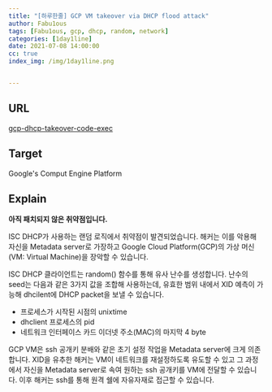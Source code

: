 ```yaml
---
title: "[하루한줄] GCP VM takeover via DHCP flood attack"
author: Fabu1ous
tags: [Fabu1ous, gcp, dhcp, random, network]
categories: [1day1line]
date: 2021-07-08 14:00:00
cc: true
index_img: /img/1day1line.png


---
```




## URL

[gcp-dhcp-takeover-code-exec](https://github.com/irsl/gcp-dhcp-takeover-code-exec)



## **Target**

Google's Comput Engine Platform



## **Explain**

**아직 패치되지 않은 취약점입니다.**

ISC DHCP가 사용하는 랜덤 로직에서 취약점이 발견되었습니다. 해커는 이를 악용해 자신을 Metadata server로 가장하고 Google Cloud Platform(GCP)의 가상 머신(VM: Virtual Machine)을 장악할 수 있습니다.

ISC DHCP 클라이언트는 random() 함수를 통해 유사 난수를 생성합니다. 난수의 seed는 다음과 같은 3가지 값을 조합해 사용하는데, 유효한 범위 내에서 XID 예측이 가능해 dhcilent에 DHCP packet을 보낼 수 있습니다.

* 프로세스가 시작된 시점의 unixtime
* dhclient 프로세스의 pid
* 네트워크 인터페이스 카드 이더넷 주소(MAC)의 마지막 4 byte

GCP VM은 ssh 공개키 분배와 같은 초기 설정 작업을 Metadata server에 크게 의존합니다. XID을 유추한 해커는 VM이 네트워크를 재설정하도록 유도할 수 있고 그 과정에서 자신을 Metadata server로 속여 원하는 ssh 공개키를 VM에 전달할 수 있습니다. 이후 해커는 ssh를 통해 원격 쉘에 자유자재로 접근할 수 있습니다.